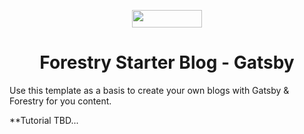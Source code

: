  <p align="center">
  <a href="https://forestry.io">
    <img src="https://app.forestry.io/assets/forestry-logotype-pos-c71a6bd237d9199d0457ba2811553997ff5bab0d2cd0e740686ab26c00d9c240.svg" width="112" height="28">
  </a>
</p>
<h1 align="center">
  Forestry Starter Blog - Gatsby
</h1>

Use this template as a basis to create your own blogs with Gatsby & Forestry for you content. 

**Tutorial TBD...

